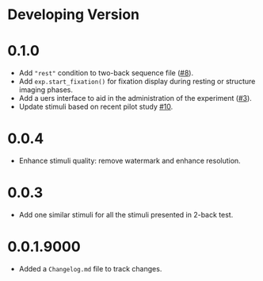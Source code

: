 # Developing Version

# 0.1.0

* Add `"rest"` condition to two-back sequence file ([#8](https://github.com/psychelzh/wm-fmri/issues/8)).
* Add `exp.start_fixation()` for fixation display during resting or structure imaging phases.
* Add a uers interface to aid in the administration of the experiment ([#3](https://github.com/psychelzh/wm-fmri/issues/3)).
* Update stimuli based on recent pilot study [#10](https://github.com/psychelzh/wm-fmri/issues/10).

# 0.0.4

* Enhance stimuli quality: remove watermark and enhance resolution.

# 0.0.3

* Add one similar stimuli for all the stimuli presented in 2-back test.

# 0.0.1.9000

* Added a `Changelog.md` file to track changes.
